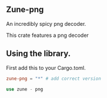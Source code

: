 ## Zune-png

An incredibly spicy png decoder.

This crate features a png decoder

## Using the library.

First add this to your Cargo.toml.

```toml
zune-png = "*" # add correct version
```

```rust
use zune - png
```